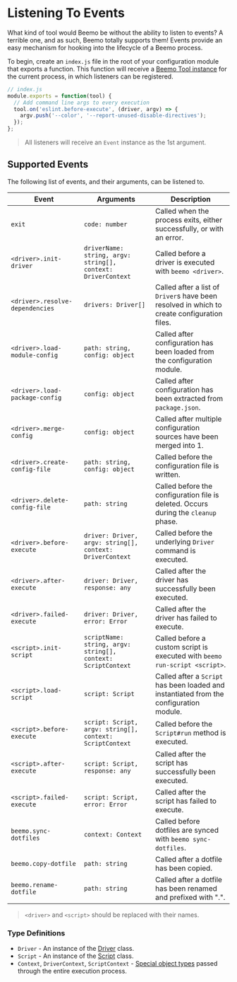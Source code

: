 # Listening To Events

What kind of tool would Beemo be without the ability to listen to events? A terrible one, and as
such, Beemo totally supports them! Events provide an easy mechanism for hooking into the lifecycle
of a Beemo process.

To begin, create an `index.js` file in the root of your configuration module that exports a
function. This function will receive a [Beemo Tool instance](./tool.md) for the current process, in
which listeners can be registered.

```js
// index.js
module.exports = function(tool) {
  // Add command line args to every execution
  tool.on('eslint.before-execute', (driver, argv) => {
    argv.push('--color', '--report-unused-disable-directives');
  });
};
```

> All listeners will receive an `Event` instance as the 1st argument.

## Supported Events

The following list of events, and their arguments, can be listened to.

| Event                           | Arguments                                                    | Description                                                                                 |
| ------------------------------- | ------------------------------------------------------------ | ------------------------------------------------------------------------------------------- |
| `exit`                          | `code: number`                                               | Called when the process exits, either successfully, or with an error.                       |
| `<driver>.init-driver`          | `driverName: string, argv: string[], context: DriverContext` | Called before a driver is executed with `beemo <driver>`.                                   |
| `<driver>.resolve-dependencies` | `drivers: Driver[]`                                          | Called after a list of `Driver`s have been resolved in which to create configuration files. |
| `<driver>.load-module-config`   | `path: string, config: object`                               | Called after configuration has been loaded from the configuration module.                   |
| `<driver>.load-package-config`  | `config: object`                                             | Called after configuration has been extracted from `package.json`.                          |
| `<driver>.merge-config`         | `config: object`                                             | Called after multiple configuration sources have been merged into 1.                        |
| `<driver>.create-config-file`   | `path: string, config: object`                               | Called before the configuration file is written.                                            |
| `<driver>.delete-config-file`   | `path: string`                                               | Called before the configuration file is deleted. Occurs during the `cleanup` phase.         |
| `<driver>.before-execute`       | `driver: Driver, argv: string[], context: DriverContext`     | Called before the underlying `Driver` command is executed.                                  |
| `<driver>.after-execute`        | `driver: Driver, response: any`                              | Called after the driver has successfully been executed.                                     |
| `<driver>.failed-execute`       | `driver: Driver, error: Error`                               | Called after the driver has failed to execute.                                              |
| `<script>.init-script`          | `scriptName: string, argv: string[], context: ScriptContext` | Called before a custom script is executed with `beemo run-script <script>`.                 |
| `<script>.load-script`          | `script: Script`                                             | Called after a `Script` has been loaded and instantiated from the configuration module.     |
| `<script>.before-execute`       | `script: Script, argv: string[], context: ScriptContext`     | Called before the `Script#run` method is executed.                                          |
| `<script>.after-execute`        | `script: Script, response: any`                              | Called after the script has successfully been executed.                                     |
| `<script>.failed-execute`       | `script: Script, error: Error`                               | Called after the script has failed to execute.                                              |
| `beemo.sync-dotfiles`           | `context: Context`                                           | Called before dotfiles are synced with `beemo sync-dotfiles`.                               |
| `beemo.copy-dotfile`            | `path: string`                                               | Called after a dotfile has been copied.                                                     |
| `beemo.rename-dotfile`          | `path: string`                                               | Called after a dotfile has been renamed and prefixed with ".".                              |

> `<driver>` and `<script>` should be replaced with their names.

### Type Definitions

* `Driver` - An instance of the
  [Driver](https://github.com/milesj/beemo/blob/master/packages/core/src/Driver.js) class.
* `Script` - An instance of the
  [Script](https://github.com/milesj/beemo/blob/master/packages/core/src/Script.js) class.
* `Context`, `DriverContext`, `ScriptContext` -
  [Special object types](https://github.com/milesj/beemo/blob/master/packages/core/src/types.js#L53)
  passed through the entire execution process.
